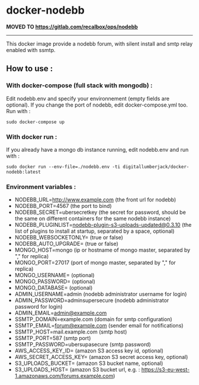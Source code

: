 docker-nodebb
===========


__MOVED TO https://gitlab.com/recalbox/ops/nodebb__

---------------------------------------------------------------------------------------------------
This docker image provide a nodebb forum, with silent install and smtp relay enabled with ssmtp.

## How to use : 
### With docker-compose (full stack with mongodb) :
Edit nodebb.env and specify your environnement (empty fields are optional). If you change the port of nodebb, edit docker-compose.yml too.
Run with : 
```
sudo docker-compose up
```

### With docker run : 
If you already have a mongo db instance running, edit nodebb.env and run with :
```
sudo docker run --env-file=./nodebb.env -ti digitallumberjack/docker-nodebb:latest
```

### Environment variables : 
* NODEBB_URL=http://www.example.com (the front url for nodebb)
* NODEBB_PORT=4567 (the port to bind)
* NODEBB_SECRET=ubersecretkey (the secret for password, should be the same on different containers for the same nodebb instance)
* NODEBB_PLUGINLIST=nodebb-plugin-s3-uploads-updated@0.3.10 (the list of plugins to install at startup, separated by a space, optional)
* NODEBB_WEBSOCKETONLY= (true or false)
* NODEBB_AUTO_UPGRADE= (true or false)
* MONGO_HOST=mongo (ip or hostname of mongo master, separated by "," for replica)
* MONGO_PORT=27017 (port of mongo master, separated by "," for replica)
* MONGO_USERNAME= (optional)
* MONGO_PASSWORD= (optional)
* MONGO_DATABASE= (optional)
* ADMIN_USERNAME=admin (nodebb administrator username for login)
* ADMIN_PASSWORD=adminsupersecure (nodebb administrator password for login)
* ADMIN_EMAIL=admin@example.com
* SSMTP_DOMAIN=example.com (domain for smtp configuration)
* SSMTP_EMAIL=forum@example.com (sender email for notifications)
* SSMTP_HOST=mail.example.com (smtp host)
* SSMTP_PORT=587 (smtp port)
* SSMTP_PASSWORD=ubersupasecure (smtp password)
* AWS_ACCESS_KEY_ID= (amazon S3 access key id, optional)
* AWS_SECRET_ACCESS_KEY= (amazon S3 secret access key, optional)
* S3_UPLOADS_BUCKET= (amazon S3 bucket name, optional)
* S3_UPLOADS_HOST= (amazon S3 bucket url, e.g. : https://s3-eu-west-1.amazonaws.com/forums.example.com)


